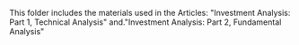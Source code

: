 This folder includes the materials used in the Articles: "Investment Analysis: Part 1, Technical Analysis" and."Investment Analysis: Part 2, Fundamental Analysis"
